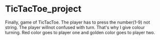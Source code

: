 # TicTacToe_project
Finally, game of TicTacToe. The player has  to press the number(1-9) not string. The player willnot confused with turn. That's why I give colour turning. Red color goes to player one and golden color goes to player two. 
